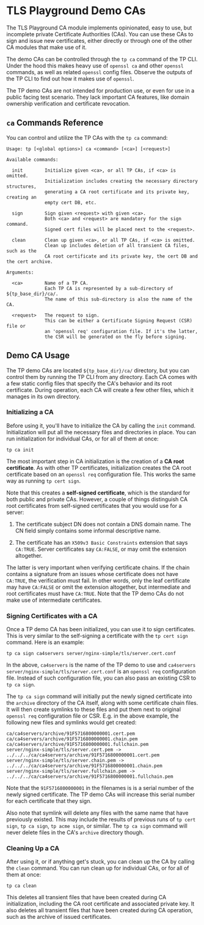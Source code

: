# TLS Playground Demo CAs

The TLS Playground CA module implements opinionated, easy to use, but incomplete private Certificate Authorities (CAs).
You can use these CAs to sign and issue new certificates, either directly or through one of the other CA modules that make use of it.

The demo CAs can be controlled through the `tp ca` command of the TP CLI.
Under the hood this makes heavy use of `openssl ca` and other `openssl` commands, as well as related `openssl` config files.
Observe the outputs of the TP CLI to find out how it makes use of `openssl`.

The TP demo CAs are not intended for production use, or even for use in a public facing test scenario.
They lack important CA features, like domain ownership verification and certificate revocation.



## `ca` Commands Reference

You can control and utilize the TP CAs with the `tp ca` command:

```
Usage: tp [<global options>] ca <command> [<ca>] [<request>]

Available commands:

  init        Initialize given <ca>, or all TP CAs, if <ca> is omitted.
              Initialization includes creating the necessary directory structures,
              generating a CA root certificate and its private key, creating an
              empty cert DB, etc.

  sign        Sign given <request> with given <ca>.
              Both <ca> and <request> are mandatory for the sign command.
              Signed cert files will be placed next to the <request>.

  clean       Clean up given <ca>, or all TP CAs, if <ca> is omitted.
              Clean up includes deletion of all transient CA files, such as the
              CA root certificate and its private key, the cert DB and the cert archive.

Arguments:

  <ca>        Name of a TP CA.
              Each TP CA is represented by a sub-directory of ${tp_base_dir}/ca/.
              The name of this sub-directory is also the name of the CA.

  <request>   The request to sign.
              This can be either a Certificate Signing Request (CSR) file or
              an 'openssl req' configuration file. If it's the latter,
              the CSR will be generated on the fly before signing.
```



## Demo CA Usage

The TP demo CAs are located `${tp_base_dir}/ca/` directory, but you can control them by running the TP CLI from any directory.
Each CA comes with a few static config files that specify the CA's behavior and its root certificate.
During operation, each CA will create a few other files, which it manages in its own directory.



### Initializing a CA

Before using it, you'll have to initialize the CA by calling the `init` command.
Initialization will put all the necessary files and directories in place.
You can run initialization for individual CAs, or for all of them at once:

```
tp ca init
```

The most important step in CA initialization is the creation of a **CA root certificate**.
As with other TP certificates, initialization creates the CA root certificate based on an `openssl req` configuration file.
This works the same way as running `tp cert sign`.

Note that this creates a **self-signed certificate**, which is the standard for both public and private CAs.
However, a couple of things distinguish CA root certificates from self-signed certificates that you would use for a server:

1. The certificate subject DN does not contain a DNS domain name.
The CN field simply contains some informal descriptive name.

2. The certificate has an `X509v3 Basic Constraints` extension that says `CA:TRUE`.
Server certificates say `CA:FALSE`, or may omit the extension altogether.

The latter is very important when verifying certificate chains.
If the chain contains a signature from an issues whose certificate does not have `CA:TRUE`, the verification must fail.
In other words, only the leaf certificate may have `CA:FALSE` or omit the extension altogether, but intermediate and root certificates must have `CA:TRUE`.
Note that the TP demo CAs do not make use of intermediate certificates.



### Signing Certificates with a CA

Once a TP demo CA has been initialized, you can use it to sign certificates.
This is very similar to the self-signing a certificate with the `tp cert sign` command.
Here is an example:

```
tp ca sign ca4servers server/nginx-simple/tls/server.cert.conf
```

In the above, `ca4servers` is the name of the TP demo to use and `ca4servers server/nginx-simple/tls/server.cert.conf` is an `openssl req` configuration file.
Instead of such configuration file, you can also pass an existing CSR to `tp ca sign`.

The `tp ca sign` command will initially put the newly signed certificate into the `archive` directory of the CA itself, along with some certificate chain files.
It will then create symlinks to these files and put them next to original `openssl req` configuration file or CSR.
E.g. in the above example, the following new files and symlinks would get created:

```
ca/ca4servers/archive/91F5716800000001.cert.pem
ca/ca4servers/archive/91F5716800000001.chain.pem
ca/ca4servers/archive/91F5716800000001.fullchain.pem
server/nginx-simple/tls/server.cert.pem -> ../../../ca/ca4servers/archive/91F5716800000001.cert.pem
server/nginx-simple/tls/server.chain.pem -> ../../../ca/ca4servers/archive/91F5716800000001.chain.pem
server/nginx-simple/tls/server.fullchain.pem -> ../../../ca/ca4servers/archive/91F5716800000001.fullchain.pem
```

Note that the `91F5716800000001` in the filenames is is a serial number of the newly signed certificate.
The TP demo CAs will increase this serial number for each certificate that they sign.

Also note that symlink will delete any files with the same name that have previously existed.
This may include the results of previous runs of `tp cert sign`, `tp ca sign`, `tp acme sign`, or similar.
The `tp ca sign` command will never delete files in the CA's `archive` directory though.



### Cleaning Up a CA

After using it, or if anything get's stuck, you can clean up the CA by calling the `clean` command.
You can run clean up for individual CAs, or for all of them at once:

```
tp ca clean
```

This deletes all transient files that have been created during CA initialization, including the CA root certificate and associated private key.
It also deletes all transient files that have been created during CA operation, such as the archive of issued certificates.

